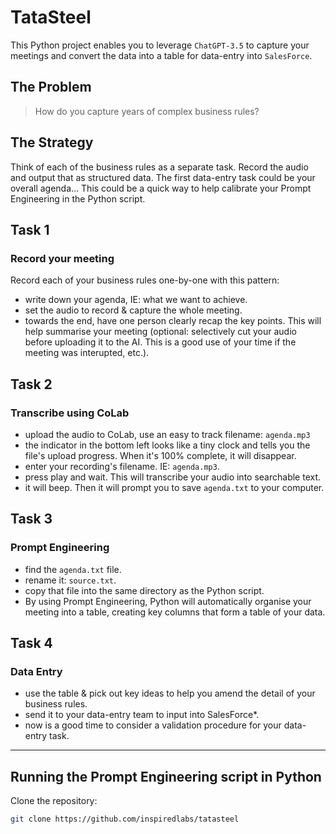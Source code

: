 # TataSteel

This Python project enables you to leverage `ChatGPT-3.5` to capture your meetings and convert the data into a table for data-entry into `SalesForce`.

## The Problem

> How do you capture years of complex business rules?

## The Strategy

Think of each of the business rules as a separate task. Record the audio and output that as structured data. The first data-entry task could be your overall agenda&hellip; This could be a quick way to help calibrate your Prompt Engineering in the Python script.

## Task 1

### Record your meeting

Record each of your business rules one-by-one with this pattern:

- write down your agenda, IE: what we want to achieve.
- set the audio to record & capture the whole meeting.
- towards the end, have one person clearly recap the key points. This will help summarise your meeting (optional: selectively cut your audio before uploading it to the AI. This is a good use of your time if the meeting was interupted, etc.).

## Task 2

### Transcribe using CoLab

- upload the audio to CoLab, use an easy to track filename: `agenda.mp3`
- the indicator in the bottom left looks like a tiny clock and tells you the file's upload progress. When it's 100% complete, it will disappear.
- enter your recording's filename. IE: `agenda.mp3`.
- press play and wait. This will transcribe your audio into searchable text.
- it will beep. Then it will prompt you to save `agenda.txt` to your computer.

## Task 3

### Prompt Engineering

- find the `agenda.txt` file.
- rename it: `source.txt`.
- copy that file into the same directory as the Python script.
- By using Prompt Engineering, Python will automatically organise your meeting into a table, creating key columns that form a table of your data.

## Task 4

### Data Entry

- use the table & pick out key ideas to help you amend the detail of your business rules.
- send it to your data-entry team to input into SalesForce*.
- now is a good time to consider a validation procedure for your data-entry task.

* * *

## Running the Prompt Engineering script in Python

Clone the repository:

```sh
git clone https://github.com/inspiredlabs/tatasteel
```
